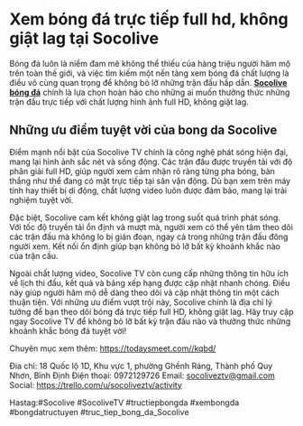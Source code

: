 <h1><b>Xem bóng đá trực tiếp full hd, không giật lag tại Socolive </b></h1>


Bóng đá luôn là niềm đam mê không thể thiếu của hàng triệu người hâm mộ trên toàn thế giới, và việc tìm kiếm một nền tảng xem bóng đá chất lượng là điều vô cùng quan trọng để không bỏ lỡ những trận đấu hấp dẫn. <a href="https://todaysmeet.com/"><strong>Socolive bóng đá</strong></a> chính là lựa chọn hoàn hảo cho những ai muốn thưởng thức những trận đấu trực tiếp với chất lượng hình ảnh full HD, không giật lag.

<h2><b>Những ưu điểm tuyệt vời của bong da Socolive </b></h2>
Điểm mạnh nổi bật của Socolive TV chính là công nghệ phát sóng hiện đại, mang lại hình ảnh sắc nét và sống động. Các trận đấu được truyền tải với độ phân giải full HD, giúp người xem cảm nhận rõ ràng từng pha bóng, bàn thắng như thể đang có mặt trực tiếp tại sân vận động. Dù bạn xem trên máy tính hay thiết bị di động, chất lượng video luôn được đảm bảo, mang lại trải nghiệm tuyệt vời.

Đặc biệt, Socolive cam kết không giật lag trong suốt quá trình phát sóng. Với tốc độ truyền tải ổn định và mượt mà, người xem có thể yên tâm theo dõi các trận đấu mà không lo bị gián đoạn, ngay cả trong những trận đấu đông người xem. Kết nối ổn định giúp bạn không bỏ lỡ bất kỳ khoảnh khắc nào của trận cầu.

Ngoài chất lượng video, Socolive TV còn cung cấp những thông tin hữu ích về lịch thi đấu, kết quả và bảng xếp hạng được cập nhật nhanh chóng. Điều này giúp người hâm mộ dễ dàng theo dõi và cập nhật thông tin một cách thuận tiện. Với những ưu điểm vượt trội này, Socolive chính là địa chỉ lý tưởng để bạn theo dõi bóng đá trực tiếp full HD, không giật lag. Hãy truy cập ngay Socolive TV để không bỏ lỡ bất kỳ trận đấu nào và thưởng thức những khoảnh khắc bóng đá tuyệt vời!

Chuyên mục xem thêm: <a href="https://todaysmeet.com//kqbd/">https://todaysmeet.com//kqbd/</a>

Đia chỉ: 18 Quốc lộ 1D, Khu vực 1, phường Ghềnh Ráng, Thành phố Quy Nhơn, Bình Định
Điện thoại: 0972129726
Email: socoliveztv@gmail.com
Social: <a href="https://trello.com/u/socoliveztv/activity">https://trello.com/u/socoliveztv/activity</a>

Hastag:#Socolive #SocoliveTV #tructiepbongda #xembongda #bongdatructuyen #truc_tiep_bong_da_Socolive